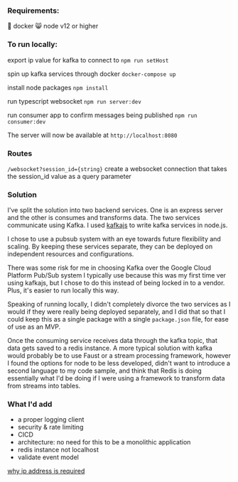 
### Requirements:
 📇 docker
 😸 node v12 or higher


### To run locally:
export ip value for kafka to connect to
`npm run setHost`

spin up kafka services through docker
`docker-compose up`

install node packages
`npm install`

run typescript websocket
`npm run server:dev`

run consumer app to confirm messages being published
`npm run consumer:dev`

The server will now be available at `http://localhost:8080`


### Routes
`/websocket?session_id={string}`
create a websocket connection that takes the session_id value as a query parameter


### Solution
I've split the solution into two backend services. One is an express server and the other is consumes and transforms data. The two services communicate using Kafka. I used [kafkajs](https://kafka.js.org/) to write kafka services in node.js.

I chose to use a pubsub system with an eye towards future flexibility and scaling. By keeping these services separate, they can be deployed on independent resources and configurations.

There was some risk for me in choosing Kafka over the Google Cloud Platform Pub/Sub system I typically use because this was my first time ver using kafkajs, but I chose to do this instead of being locked in to a vendor. Plus, it's easier to run locally this way.

Speaking of running locally, I didn't completely divorce the two services as I would if they were really being deployed separately, and I did that so that I could keep this as a single package with a single `package.json` file, for ease of use as an MVP.

Once the consuming service receives data through the kafka topic, that data gets saved to a redis instance. A more typical solution with kafka would probably be to use Faust or a stream processing framework, however I found the options for node to be less developed, didn't want to introduce a second language to my code sample, and think that Redis is doing essentially what I'd be doing if I were using a framework to transform data from streams into tables.

### What I'd add
- a proper logging client
- security & rate limiting
- CICD
- architecture: no need for this to be a monolithic application
- redis instance not localhost
- validate event model





[why ip address is required](https://github.com/wurstmeister/kafka-docker/wiki/Connectivity)
